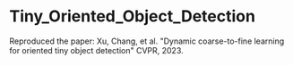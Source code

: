 # Tiny_Oriented_Object_Detection
Reproduced the paper: Xu, Chang, et al. "Dynamic coarse-to-fine learning for oriented tiny object detection" CVPR, 2023.
